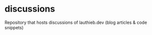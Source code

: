 # discussions
Repository that hosts discussions of lauthieb.dev (blog articles &amp; code snippets)
